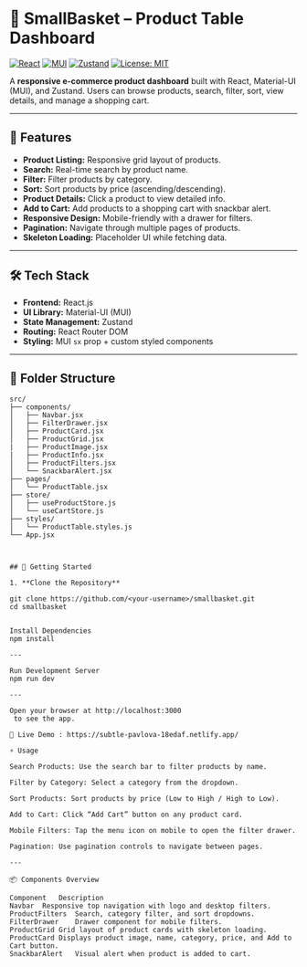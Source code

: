 # 🛒 SmallBasket – Product Table Dashboard

[![React](https://img.shields.io/badge/React-17.0.2-blue?logo=react)](https://reactjs.org/)
[![MUI](https://img.shields.io/badge/MUI-5.0.0-green?logo=mui)](https://mui.com/)
[![Zustand](https://img.shields.io/badge/Zustand-State%20Management-orange)](https://zustand-demo.pmnd.rs/)
[![License: MIT](https://img.shields.io/badge/License-MIT-yellow.svg)](https://opensource.org/licenses/MIT)

A **responsive e-commerce product dashboard** built with React, Material-UI (MUI), and Zustand. Users can browse products, search, filter, sort, view details, and manage a shopping cart.

---

## 🌟 Features

- **Product Listing:** Responsive grid layout of products.
- **Search:** Real-time search by product name.
- **Filter:** Filter products by category.
- **Sort:** Sort products by price (ascending/descending).
- **Product Details:** Click a product to view detailed info.
- **Add to Cart:** Add products to a shopping cart with snackbar alert.
- **Responsive Design:** Mobile-friendly with a drawer for filters.
- **Pagination:** Navigate through multiple pages of products.
- **Skeleton Loading:** Placeholder UI while fetching data.

---

## 🛠️ Tech Stack

- **Frontend:** React.js
- **UI Library:** Material-UI (MUI)
- **State Management:** Zustand
- **Routing:** React Router DOM
- **Styling:** MUI `sx` prop + custom styled components

---

## 📂 Folder Structure

```plaintext
src/
├── components/
│   ├── Navbar.jsx
│   ├── FilterDrawer.jsx
│   ├── ProductCard.jsx
│   ├── ProductGrid.jsx
|   ├── ProductImage.jsx
|   ├── ProductInfo.jsx
│   ├── ProductFilters.jsx
│   └── SnackbarAlert.jsx
├── pages/
│   └── ProductTable.jsx
├── store/
│   ├── useProductStore.js
│   └── useCartStore.js
├── styles/
│   └── ProductTable.styles.js
└── App.jsx



## 🚀 Getting Started

1. **Clone the Repository**

git clone https://github.com/<your-username>/smallbasket.git
cd smallbasket


Install Dependencies
npm install

--- 

Run Development Server
npm run dev

---

Open your browser at http://localhost:3000
 to see the app.

🔗 Live Demo : https://subtle-pavlova-18edaf.netlify.app/

⚡ Usage

Search Products: Use the search bar to filter products by name.

Filter by Category: Select a category from the dropdown.

Sort Products: Sort products by price (Low to High / High to Low).

Add to Cart: Click “Add Cart” button on any product card.

Mobile Filters: Tap the menu icon on mobile to open the filter drawer.

Pagination: Use pagination controls to navigate between pages.

---

📦 Components Overview

Component	Description
Navbar	Responsive top navigation with logo and desktop filters.
ProductFilters	Search, category filter, and sort dropdowns.
FilterDrawer	Drawer component for mobile filters.
ProductGrid	Grid layout of product cards with skeleton loading.
ProductCard	Displays product image, name, category, price, and Add to Cart button.
SnackbarAlert	Visual alert when product is added to cart.
